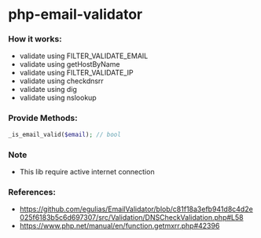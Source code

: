 # php-email-validator

### How it works:
- validate using FILTER_VALIDATE_EMAIL
- validate using getHostByName
- validate using FILTER_VALIDATE_IP
- validate using checkdnsrr
- validate using dig
- validate using nslookup

### Provide Methods:

```php
_is_email_valid($email); // bool
```

### Note
- This lib require active internet connection

### References:
- https://github.com/egulias/EmailValidator/blob/c81f18a3efb941d8c4d2e025f6183b5c6d697307/src/Validation/DNSCheckValidation.php#L58
- https://www.php.net/manual/en/function.getmxrr.php#42396
